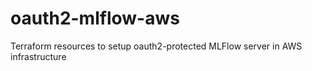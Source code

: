 # oauth2-mlflow-aws
Terraform resources to setup oauth2-protected MLFlow server in AWS infrastructure
